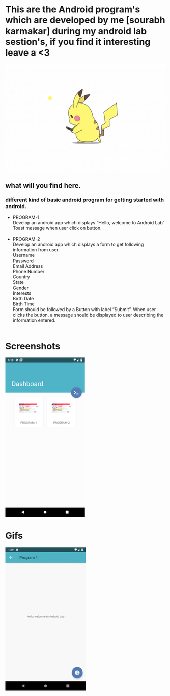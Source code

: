 # This are the Android program's which are developed by me [sourabh karmakar] during my android lab sestion's, if you find it interesting leave a <3

<img src="gifs/pikachu-loader.gif">

## what will you find here.
### different kind of basic android program for getting started with android.

- PROGRAM-1 <br> 
Develop an android app which displays “Hello, welcome to Android Lab” Toast message
when user click on button. <br><br>
- PROGRAM-2<br>
Develop an android app which displays a form to get following information from user.<br>
Username<br>
Password<br>
Email Address<br>
Phone Number<br>
Country<br>
State<br>
Gender<br>
Interests<br>
Birth Date<br>
Birth Time<br>
Form should be followed by a Button with label “Submit”. When user clicks the button, a
message should be displayed to user describing the information entered. <br><br>

# Screenshots
<img src="Screenshots/Screenshot_1535806138.png" height="500px">

# Gifs
<img src="gifs/pro1.gif" height="450px">


